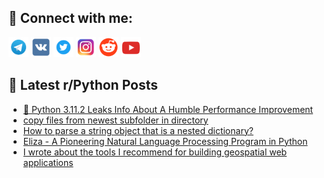 ## 🔎 Connect with me:
[<img src="https://github.com/bullbesh/bullbesh/blob/main/images/Telegram.png" width="32" height="32" />](https://t.me/bullbesh)
[<img src="https://github.com/bullbesh/bullbesh/blob/main/images/VK.png" width="32" height="32" />](https://vk.com/bullbesh)
[<img src="https://github.com/bullbesh/bullbesh/blob/main/images/Twitter.png" width="32" height="32" />](https://twitter.com/bullbesh1)
[<img src="https://github.com/bullbesh/bullbesh/blob/main/images/Instagram.png" width="32" height="32" />](https://www.instagram.com/bullbesh)
[<img src="https://github.com/bullbesh/bullbesh/blob/main/images/Reddit.png" width="32" height="32" />](https://www.reddit.com/user/bullbesh)
[<img src="https://github.com/bullbesh/bullbesh/blob/main/images/YouTube.png" width="32" height="32" />](https://www.youtube.com/channel/UCtfjRs6uzgq5mfm8S06WTcg)

## 📕 Latest r/Python Posts
<!-- BLOG-POST-LIST:START -->
- [🐍 Python 3.11.2 Leaks Info About A Humble Performance Improvement](https://www.reddit.com/r/Python/comments/10y71e4/python_3112_leaks_info_about_a_humble_performance/)
- [copy files from newest subfolder in directory](https://www.reddit.com/r/Python/comments/10y69ln/copy_files_from_newest_subfolder_in_directory/)
- [How to parse a string object that is a nested dictionary?](https://www.reddit.com/r/Python/comments/10y5cy5/how_to_parse_a_string_object_that_is_a_nested/)
- [Eliza - A Pioneering Natural Language Processing Program in Python](https://www.reddit.com/r/Python/comments/10y59zr/eliza_a_pioneering_natural_language_processing/)
- [I wrote about the tools I recommend for building geospatial web applications](https://www.reddit.com/r/Python/comments/10y57bb/i_wrote_about_the_tools_i_recommend_for_building/)
<!-- BLOG-POST-LIST:END -->
